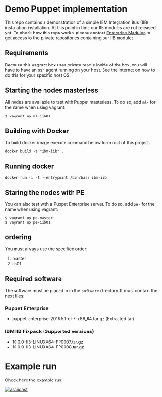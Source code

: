 # Demo Puppet implementation

This repo contains a demonstration of a simple IBM Integration Bus (IIB) installation installation. At this point in time our IIB modules are not released yet. To check how this repo works, please contact [Enterprise Modules](email:info@enterprisemodules.com) to get access to the private repositories containing our IIB modules.

## Requirements

Because this vagrant box uses private repo's inside of the box, you will have to have an ssh agent running on your host. See the Internet on how to do this for your specific host OS.

## Starting the nodes masterless

All nodes are available to test with Puppet masterless. To do so, add `ml-` for the name when using vagrant:

```
$ vagrant up ml-iib01
```

## Building with Docker

To build docker image execute command below form root of this project.

```
docker build -t "ibm-iib" .
```

## Running docker

```
docker run -i -t --entrypoint /bin/bash ibm-iib
```

## Staring the nodes with PE

You can also test with a Puppet Enterprise server. To do so, add `pe-` for the name when using vagrant:

```
$ vagrant up pe-master
$ vagrant up pe-iib01
```

## ordering

You must always use the specified order:

1. master
2. iib01

## Required software

The software must be placed in in the `software` directory. It must contain the next files:

### Puppet Enterprise
- puppet-enterprise-2016.5.1-el-7-x86_64.tar.gz (Extracted tar)

### IBM IIB Fixpack (Supported versions)

- 10.0.0-IIB-LINUXX64-FP0007.tar.gz
- 10.0.0-IIB-LINUXX64-FP0008.tar.gz


# Example run

Check here the example run:

[![asciicast](https://asciinema.org/a/109018.png)](https://asciinema.org/a/109018)
